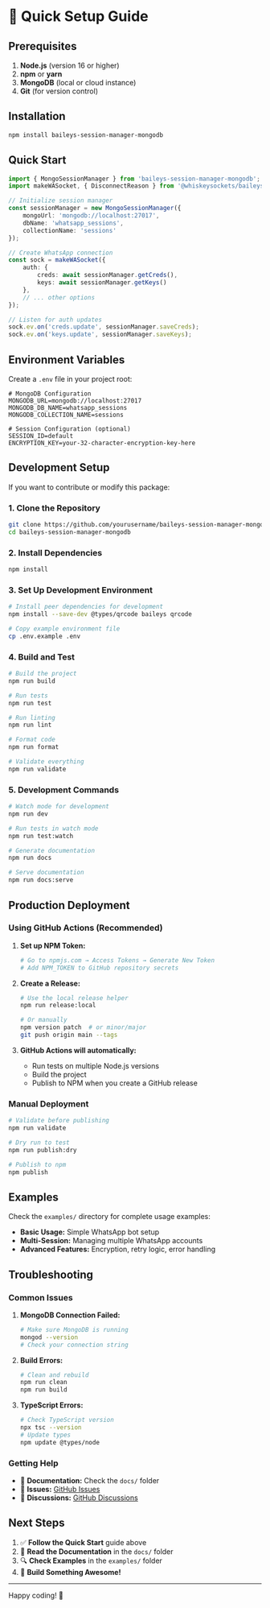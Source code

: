 # 🚀 Quick Setup Guide

## Prerequisites

1. **Node.js** (version 16 or higher)
2. **npm** or **yarn**
3. **MongoDB** (local or cloud instance)
4. **Git** (for version control)

## Installation

```bash
npm install baileys-session-manager-mongodb
```

## Quick Start

```typescript
import { MongoSessionManager } from 'baileys-session-manager-mongodb';
import makeWASocket, { DisconnectReason } from '@whiskeysockets/baileys';

// Initialize session manager
const sessionManager = new MongoSessionManager({
    mongoUrl: 'mongodb://localhost:27017',
    dbName: 'whatsapp_sessions',
    collectionName: 'sessions'
});

// Create WhatsApp connection
const sock = makeWASocket({
    auth: {
        creds: await sessionManager.getCreds(),
        keys: await sessionManager.getKeys()
    },
    // ... other options
});

// Listen for auth updates
sock.ev.on('creds.update', sessionManager.saveCreds);
sock.ev.on('keys.update', sessionManager.saveKeys);
```

## Environment Variables

Create a `.env` file in your project root:

```env
# MongoDB Configuration
MONGODB_URL=mongodb://localhost:27017
MONGODB_DB_NAME=whatsapp_sessions
MONGODB_COLLECTION_NAME=sessions

# Session Configuration (optional)
SESSION_ID=default
ENCRYPTION_KEY=your-32-character-encryption-key-here
```

## Development Setup

If you want to contribute or modify this package:

### 1. Clone the Repository

```bash
git clone https://github.com/yourusername/baileys-session-manager-mongodb.git
cd baileys-session-manager-mongodb
```

### 2. Install Dependencies

```bash
npm install
```

### 3. Set Up Development Environment

```bash
# Install peer dependencies for development
npm install --save-dev @types/qrcode baileys qrcode

# Copy example environment file
cp .env.example .env
```

### 4. Build and Test

```bash
# Build the project
npm run build

# Run tests
npm run test

# Run linting
npm run lint

# Format code
npm run format

# Validate everything
npm run validate
```

### 5. Development Commands

```bash
# Watch mode for development
npm run dev

# Run tests in watch mode
npm run test:watch

# Generate documentation
npm run docs

# Serve documentation
npm run docs:serve
```

## Production Deployment

### Using GitHub Actions (Recommended)

1. **Set up NPM Token:**
   ```bash
   # Go to npmjs.com → Access Tokens → Generate New Token
   # Add NPM_TOKEN to GitHub repository secrets
   ```

2. **Create a Release:**
   ```bash
   # Use the local release helper
   npm run release:local
   
   # Or manually
   npm version patch  # or minor/major
   git push origin main --tags
   ```

3. **GitHub Actions will automatically:**
   - Run tests on multiple Node.js versions
   - Build the project
   - Publish to NPM when you create a GitHub release

### Manual Deployment

```bash
# Validate before publishing
npm run validate

# Dry run to test
npm run publish:dry

# Publish to npm
npm publish
```

## Examples

Check the `examples/` directory for complete usage examples:

- **Basic Usage:** Simple WhatsApp bot setup
- **Multi-Session:** Managing multiple WhatsApp accounts
- **Advanced Features:** Encryption, retry logic, error handling

## Troubleshooting

### Common Issues

1. **MongoDB Connection Failed:**
   ```bash
   # Make sure MongoDB is running
   mongod --version
   # Check your connection string
   ```

2. **Build Errors:**
   ```bash
   # Clean and rebuild
   npm run clean
   npm run build
   ```

3. **TypeScript Errors:**
   ```bash
   # Check TypeScript version
   npx tsc --version
   # Update types
   npm update @types/node
   ```

### Getting Help

- 📖 **Documentation:** Check the `docs/` folder
- 🐛 **Issues:** [GitHub Issues](https://github.com/yourusername/baileys-session-manager-mongodb/issues)
- 💬 **Discussions:** [GitHub Discussions](https://github.com/yourusername/baileys-session-manager-mongodb/discussions)

## Next Steps

1. ✅ **Follow the Quick Start** guide above
2. 📖 **Read the Documentation** in the `docs/` folder
3. 🔍 **Check Examples** in the `examples/` folder
4. 🚀 **Build Something Awesome!**

---

Happy coding! 🎉